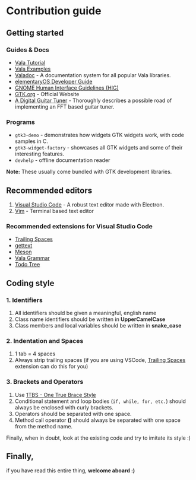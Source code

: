 # Contribution guide

## Getting started
### Guides & Docs
- [Vala Tutorial](https://wiki.gnome.org/Projects/Vala/Tutorial)
- [Vala Examples](https://wiki.gnome.org/Projects/Vala/Examples)
- [Valadoc](https://valadoc.org) - A documentation system for all popular Vala libraries.
- [elementaryOS Developer Guide](https://elementary.io/docs/code/getting-started)
- [GNOME Human Interface Guidelines (HIG)](https://developer.gnome.org/hig/stable)
- [GTK.org](https://www.gtk.org) - Official Website
- [A Digital Guitar Tuner](https://arxiv.org/pdf/0912.0745.pdf) - Thoroughly describes a possible road of implementing an FFT based guitar tuner.

### Programs

- `gtk3-demo` - demonstrates how widgets GTK widgets work, with code samples in C.
- `gtk3-widget-factory` - showcases all GTK widgets and some of their interesting features.
- `devhelp` - offline documentation reader

**Note:** These usually come bundled with GTK development libraries.

## Recommended editors
1. [Visual Studio Code](https://code.visualstudio.com) - A robust text editor made with Electron.
2. [Vim](https://www.vim.org) - Terminal based text editor

### Recommended extensions for Visual Studio Code
- [Trailing Spaces](https://marketplace.visualstudio.com/items?itemName=shardulm94.trailing-spaces)
- [gettext](https://marketplace.visualstudio.com/items?itemName=mrorz.language-gettext)
- [Meson](https://marketplace.visualstudio.com/items?itemName=asabil.meson)
- [Vala Grammar](https://marketplace.visualstudio.com/items?itemName=philippejer.vala-grammar)
- [Todo Tree](https://marketplace.visualstudio.com/items?itemName=Gruntfuggly.todo-tree)


## Coding style

### 1. Identifiers
1. All identifiers should be given a meaningful, english name
2. Class name identifiers should be written in **UpperCamelCase**
3. Class members and local variables should be written in **snake_case**

### 2. Indentation and Spaces
1. 1 tab = 4 spaces
2. Always strip trailing spaces (if you are using VSCode, [Trailing Spaces](https://marketplace.visualstudio.com/items?itemName=shardulm94.trailing-spaces) extension can do this for you)

### 3. Brackets and Operators
1. Use [1TBS - One True Brace Style](https://en.wikipedia.org/wiki/Indentation_style#Variant:_1TBS_(OTBS))
2. Conditional statement and loop bodies (`if, while, for, etc.`)  should always be enclosed with curly brackets.
3. Operators should be separated with one space.
4. Method call operator **()** should always be separated with one space from the method name.

Finally, when in doubt, look at the existing code and try to imitate its style :)

## Finally,
if you have read this entire thing, **welcome aboard :)**